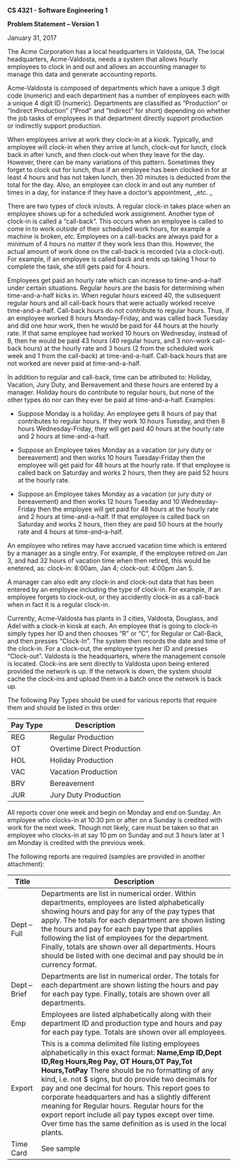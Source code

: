 **CS 4321 - Software Engineering 1**

**Problem Statement – Version 1**

January 31, 2017

The Acme Corporation has a local headquarters in Valdosta, GA. The local headquarters, Acme-Valdosta, needs a system that allows hourly employees to clock in and out and allows an accounting manager to manage this data and generate accounting reports.

Acme-Valdosta is composed of departments which have a unique 3 digit code (numeric) and each department has a number of employees each with a unique 4 digit ID (numeric). Departments are classified as “Production” or “Indirect Production” (“Prod” and “Indirect” for short) depending on whether the job tasks of employees in that department directly support production or indirectly support production.

When employees arrive at work they clock-in at a kiosk. Typically, and employee will clock-in when they arrive at lunch, clock-out for lunch, clock back in after lunch, and then clock-out when they leave for the day. However, there can be many variations of this pattern. Sometimes they forget to clock out for lunch, thus if an employee has been clocked in for at least 4 hours and has not taken lunch, then 30 minutes is deducted from the total for the day. Also, an employee can clock in and out any number of times in a day, for instance if they have a doctor’s appointment, _etc. _

There are two types of clock in/outs. A regular clock-in takes place when an employee shows up for a scheduled work assignment. Another type of clock-in is called a “call-back”. This occurs when an employee is called to come in to work outside of their scheduled work hours, for example a machine is broken, _etc_. Employees on a call-backs are always paid for a minimum of 4 hours no matter if they work less than this. However, the actual amount of work done on the call-back is recorded (via a clock-out). For example, if an employee is called back and ends up taking 1 hour to complete the task, she still gets paid for 4 hours.

Employees get paid an hourly rate which can increase to time-and-a-half under certain situations. Regular hours are the basis for determining when time-and-a-half kicks in. When regular hours exceed 40, the subsequent regular hours and all call-back hours that were actually worked receive time-and-a-half. Call-back hours do not contribute to regular hours. Thus, if an employee worked 8 hours Monday-Friday, and was called back Tuesday and did one hour work, then he would be paid for 44 hours at the hourly rate. If that same employee had worked 10 hours on Wednesday, instead of 8, then he would be paid 43 hours (40 regular hours, and 3 non-work call-back hours) at the hourly rate and 3 hours (2 from the scheduled work week and 1 from the call-back) at time-and-a-half. Call-back hours that are not worked are never paid at time-and-a-half.

In addition to regular and call-back, time can be attributed to: Holiday, Vacation, Jury Duty, and Bereavement and these hours are entered by a manager. Holiday hours do contribute to regular hours, but none of the other types do nor can they ever be paid at time-and-a-half. Examples:

- Suppose Monday is a holiday. An employee gets 8 hours of pay that contributes to regular hours. If they work 10 hours Tuesday, and then 8 hours Wednesday-Friday, they will get paid 40 hours at the hourly rate and 2 hours at time-and-a-half. 

- Suppose an Employee takes Monday as a vacation (or jury duty or bereavement) and then works 10 hours Tuesday-Friday then the employee will get paid for 48 hours at the hourly rate. If that employee is called back on Saturday and works 2 hours, then they are paid 52 hours at the hourly rate. 

- Suppose an Employee takes Monday as a vacation (or jury duty or bereavement) and then works 12 hours Tuesday and 10 Wednesday-Friday then the employee will get paid for 48 hours at the hourly rate and 2 hours at time-and-a-half. If that employee is called back on Saturday and works 2 hours, then they are paid 50 hours at the hourly rate and 4 hours at time-and-a-half.

An employee who retires may have accrued vacation time which is entered by a manager as a single entry. For example, if the employee retired on Jan 3, and had 32 hours of vacation time when then retired, this would be enetered, as: clock-in: 8:00am, Jan 4; clock-out: 4:00pm Jan 5.

A manager can also edit any clock-in and clock-out data that has been entered by an employee including the type of clock-in. For example, if an employee forgets to clock-out, or they accidently clock-in as a call-back when in fact it is a regular clock-in.

Currently, Acme-Valdosta has plants in 3 cities, Valdosta, Douglass, and Adel with a clock-in kiosk at each. An employee that is going to clock-in simply types her ID and then chooses “R” or “C”, for Regular or Call-Back, and then presses “Clock-In”. The system then records the date and time of the clock-in. For a clock-out, the employee types her ID and presses “Clock-out”. Valdosta is the headquarters, where the management console is located. Clock-ins are sent directly to Valdosta upon being entered provided the network is up. If the network is down, the system should cache the clock-ins and upload them in a batch once the network is back up.

The following Pay Types should be used for various reports that require them and should be listed in this order:

| Pay Type | Description                |
|----------|----------------------------|
| REG      | Regular Production         |
| OT       | Overtime Direct Production |
| HOL      | Holiday Production         |
| VAC      | Vacation Production        |
| BRV      | Bereavement                |
| JUR      | Jury Duty Production       |

All reports cover one week and begin on Monday and end on Sunday. An employee who clocks-in at 10:30 pm or after on a Sunday is credited with work for the next week. Though not likely, care must be taken so that an employee who clocks-in at say 10 pm on Sunday and out 3 hours later at 1 am Monday is credited with the previous week.

The following reports are required (samples are provided in another attachment):

| Title        | Description                                                                                                                                                                                                                                                                                                                                                                                                                                                                                                                                |
|--------------|--------------------------------------------------------------------------------------------------------------------------------------------------------------------------------------------------------------------------------------------------------------------------------------------------------------------------------------------------------------------------------------------------------------------------------------------------------------------------------------------------------------------------------------------|
| Dept – Full  | Departments are list in numerical order. Within departments, employees are listed alphabetically showing hours and pay for any of the pay types that apply. The totals for each department are shown listing the hours and pay for each pay type that applies following the list of employees for the department. Finally, totals are shown over all departments. Hours should be listed with one decimal and pay should be in currency format.                                                                                            |
| Dept – Brief | Departments are list in numerical order. The totals for each department are shown listing the hours and pay for each pay type. Finally, totals are shown over all departments.                                                                                                                                                                                                                                                                                                                                                             |
| Emp          | Employees are listed alphabetically along with their department ID and production type and hours and pay for each pay type. Totals are shown over all employees.                                                                                                                                                                                                                                                                                                                                                                           |
| Export       | This is a comma delimited file listing employees alphabetically in this exact format: **Name,Emp ID,Dept ID,Reg Hours,Reg Pay, OT Hours,OT Pay,Tot Hours,TotPay** There should be no formatting of any kind, i.e. not $ signs, but do provide two decimals for pay and one decimal for hours. This report goes to corporate headquarters and has a slightly different meaning for Regular hours. Regular hours for the export report include all pay types except over time. Over time has the same definition as is used in the local plants. |
| Time Card    | See sample                                                                                                                                                                                                                                                                                                                                                                                                                                                                                                                                 |
